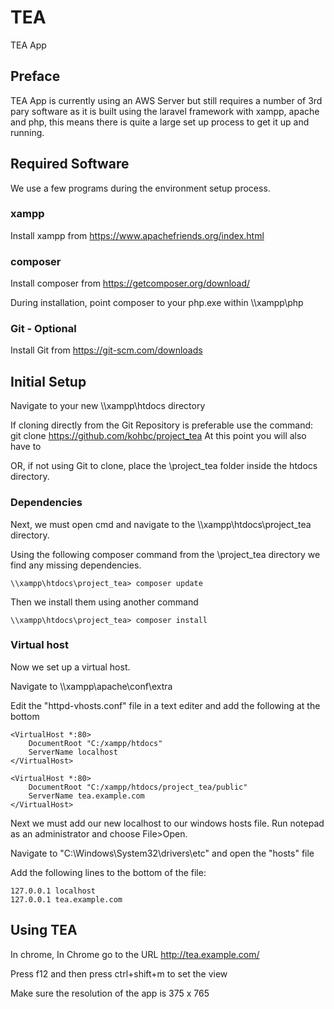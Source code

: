 # TEA

TEA App

## Preface

TEA App is currently using an AWS Server but still requires a number of 3rd pary software as it is built using the laravel framework with xampp, apache and php, this means there is quite a large set up process to get it up and running.

## Required Software

We use a few programs during the environment setup process.

### xampp

Install xampp from https://www.apachefriends.org/index.html

### composer

Install composer from https://getcomposer.org/download/

During installation, point composer to your php.exe within \\\xampp\php

### Git - Optional
Install Git from https://git-scm.com/downloads 

## Initial Setup

Navigate to your new \\\xampp\htdocs directory

If cloning directly from the Git Repository is preferable use the command:
    git clone https://github.com/kohbc/project_tea
    At this point you will also have to 

OR, if not using Git to clone, place the \\project_tea folder inside the htdocs directory.

### Dependencies

Next, we must open cmd and navigate to the \\\xampp\htdocs\project_tea directory.

Using the following composer command from the \project_tea directory we find any missing dependencies.

    \\xampp\htdocs\project_tea> composer update

Then we install them using another command

    \\xampp\htdocs\project_tea> composer install

### Virtual host

Now we set up a virtual host.

Navigate to \\\xampp\apache\conf\extra

Edit the "httpd-vhosts.conf" file in a text editer and add the following at the bottom

    <VirtualHost *:80>
        DocumentRoot "C:/xampp/htdocs"
        ServerName localhost
    </VirtualHost>

    <VirtualHost *:80>
        DocumentRoot "C:/xampp/htdocs/project_tea/public"
        ServerName tea.example.com
    </VirtualHost>

Next we must add our new localhost to our windows hosts file. Run notepad as an administrator and choose File>Open.

Navigate to "C:\Windows\System32\drivers\etc" and open the "hosts" file

Add the following lines to the bottom of the file:

    127.0.0.1 localhost
    127.0.0.1 tea.example.com


## Using TEA

In chrome, In Chrome go to the URL http://tea.example.com/ 

Press f12 and then press ctrl+shift+m to set the view

Make sure the resolution of the app is 375 x 765

